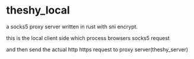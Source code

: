 # theshy_local
a socks5 proxy server written in rust with sni encrypt.

this is the local client side which process browsers socks5 request

and then send the actual http https request to proxy server(theshy_server)
